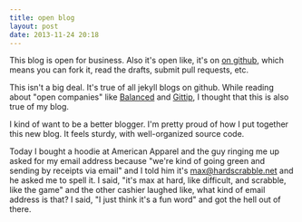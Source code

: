 ```yaml
---
title: open blog
layout: post
date: 2013-11-24 20:18
---
```


This blog is open for business. Also it's open like, it's on [on github](https://github.com/maxjacobson/maxjacobson.github.io), which means you can fork it, read the drafts, submit pull requests, etc.

This isn't a big deal. It's true of all jekyll blogs on github. While reading about "open companies" like [Balanced][] and [Gittip][], I thought that this is also true of my blog.

[Balanced]: https://www.balancedpayments.com/open
[Gittip]: http://blog.gittip.com/post/26350459746/the-first-open-company

I kind of want to be a better blogger. I'm pretty proud of how I put together this new blog. It feels sturdy, with well-organized source code.

Today I bought a hoodie at American Apparel and the guy ringing me up asked for my email address because "we're kind of going green and sending by receipts via email" and I told him it's <max@hardscrabble.net> and he asked me to spell it. I said, "it's max at hard, like difficult, and scrabble, like the game" and the other cashier laughed like, what kind of email address is that? I said, "I just think it's a fun word" and got the hell out of there.


